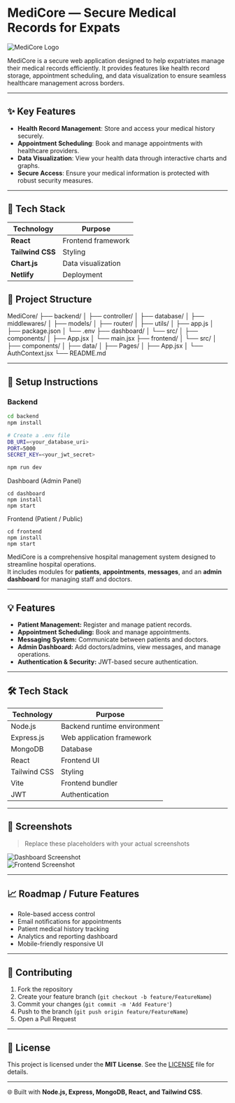 # MediCore — Secure Medical Records for Expats

![MediCore Logo](.frontend/public/favicon.ico)  <!-- Replace with your actual logo file -->

MediCore is a secure web application designed to help expatriates manage their medical records efficiently. It provides features like health record storage, appointment scheduling, and data visualization to ensure seamless healthcare management across borders.

---

## ✨ Key Features

- **Health Record Management**: Store and access your medical history securely.
- **Appointment Scheduling**: Book and manage appointments with healthcare providers.
- **Data Visualization**: View your health data through interactive charts and graphs.
- **Secure Access**: Ensure your medical information is protected with robust security measures.

---

## 🧰 Tech Stack

| Technology        | Purpose                        |
|-------------------|--------------------------------|
| **React**         | Frontend framework             |
| **Tailwind CSS**  | Styling                        |
| **Chart.js**      | Data visualization             |
| **Netlify**       | Deployment                     |


## 🧩 Project Structure

MediCore/
├── backend/
│ ├── controller/
│ ├── database/
│ ├── middlewares/
│ ├── models/
│ ├── router/
│ ├── utils/
│ ├── app.js
│ ├── package.json
│ └── .env
├── dashboard/
│ └── src/
│ ├── components/
│ ├── App.jsx
│ └── main.jsx
├── frontend/
│ └── src/
│ ├── components/
│ ├── data/
│ ├── Pages/
│ ├── App.jsx
│ └── AuthContext.jsx
└── README.md

---

## 🚀 Setup Instructions

### Backend

```bash
cd backend
npm install

# Create a .env file
DB_URI=<your_database_uri>
PORT=5000
SECRET_KEY=<your_jwt_secret>

npm run dev
```
Dashboard (Admin Panel)
```
cd dashboard
npm install
npm start
```
Frontend (Patient / Public)
```
cd frontend
npm install
npm start
```
MediCore is a comprehensive hospital management system designed to streamline hospital operations.  
It includes modules for **patients**, **appointments**, **messages**, and an **admin dashboard** for managing staff and doctors.

---

## 💡 Features

- **Patient Management:** Register and manage patient records.  
- **Appointment Scheduling:** Book and manage appointments.  
- **Messaging System:** Communicate between patients and doctors.  
- **Admin Dashboard:** Add doctors/admins, view messages, and manage operations.  
- **Authentication & Security:** JWT-based secure authentication.  

---

## 🛠 Tech Stack

| Technology    | Purpose                        |
|---------------|--------------------------------|
| Node.js       | Backend runtime environment    |
| Express.js    | Web application framework      |
| MongoDB       | Database                       |
| React         | Frontend UI                    |
| Tailwind CSS  | Styling                        |
| Vite          | Frontend bundler               |
| JWT           | Authentication                 |

---

## 📸 Screenshots

> Replace these placeholders with your actual screenshots

![Dashboard Screenshot](./assets/dashboard.png)  
![Frontend Screenshot](./assets/frontend.png)  

---

## 📈 Roadmap / Future Features

- Role-based access control  
- Email notifications for appointments  
- Patient medical history tracking  
- Analytics and reporting dashboard  
- Mobile-friendly responsive UI  

---

## 🤝 Contributing

1. Fork the repository  
2. Create your feature branch (`git checkout -b feature/FeatureName`)  
3. Commit your changes (`git commit -m 'Add Feature'`)  
4. Push to the branch (`git push origin feature/FeatureName`)  
5. Open a Pull Request  

---

## 📄 License

This project is licensed under the **MIT License**. See the [LICENSE](LICENSE) file for details.

---

🌐 Built with **Node.js, Express, MongoDB, React, and Tailwind CSS**.
